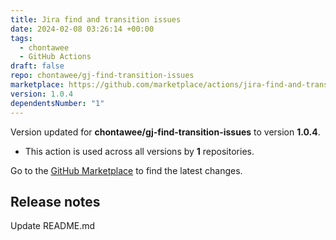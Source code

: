 ```yaml
---
title: Jira find and transition issues
date: 2024-02-08 03:26:14 +00:00
tags:
  - chontawee
  - GitHub Actions
draft: false
repo: chontawee/gj-find-transition-issues
marketplace: https://github.com/marketplace/actions/jira-find-and-transition-issues
version: 1.0.4
dependentsNumber: "1"
---
```



Version updated for **chontawee/gj-find-transition-issues** to version **1.0.4**.
- This action is used across all versions by **1** repositories.

Go to the [GitHub Marketplace](https://github.com/marketplace/actions/jira-find-and-transition-issues) to find the latest changes.

## Release notes

Update README.md

